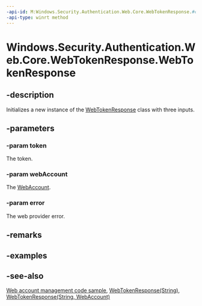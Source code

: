 ```yaml
---
-api-id: M:Windows.Security.Authentication.Web.Core.WebTokenResponse.#ctor(System.String,Windows.Security.Credentials.WebAccount,Windows.Security.Authentication.Web.Core.WebProviderError)
-api-type: winrt method
---
```


<!-- Method syntax
public WebTokenResponse(System.String token, Windows.Security.Credentials.WebAccount webAccount, Windows.Security.Authentication.Web.Core.WebProviderError error)
-->

# Windows.Security.Authentication.Web.Core.WebTokenResponse.WebTokenResponse

## -description
Initializes a new instance of the [WebTokenResponse](webtokenresponse.md) class with three inputs.

## -parameters
### -param token
The token.

### -param webAccount
The [WebAccount](../windows.security.credentials/webaccount.md).

### -param error
The web provider error.

## -remarks

## -examples

## -see-also
[Web account management code sample](https://github.com/Microsoft/Windows-universal-samples/tree/master/Samples/WebAccountManagement), [WebTokenResponse(String)](webtokenresponse_webtokenresponse_290278668.md), [WebTokenResponse(String, WebAccount)](webtokenresponse_webtokenresponse_1372244988.md)
